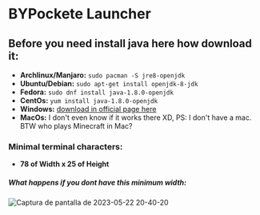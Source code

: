 # BYPockete Launcher

## Before you need install java here how download it:

- **Archlinux/Manjaro:** ``sudo pacman -S jre8-openjdk``
- **Ubuntu/Debian:**  ``sudo apt-get install openjdk-8-jdk``
- **Fedora:** ``sudo dnf install java-1.8.0-openjdk ``
- **CentOs:** ``yum install java-1.8.0-openjdk``
- **Windows:** [download in official page here](https://www.java.com/en/download/)
- **MacOs:** I don't even know if it works there XD, PS: I don't have a mac. BTW who plays Minecraft in Mac?

### Minimal terminal characters:
- **78 of Width x 25 of Height**
##### What happens if you dont have this minimum width:

![Captura de pantalla de 2023-05-22 20-40-20](https://github.com/LBY-L/BYPockete/assets/93894290/adaea160-1f56-4c5e-bea7-2d5eb247c196)
